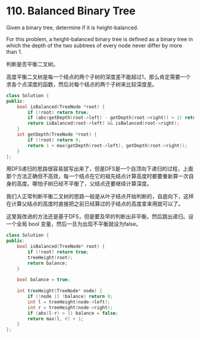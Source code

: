 # 110. Balanced Binary Tree

Given a binary tree, determine if it is height-balanced.

For this problem, a height-balanced binary tree is defined as a binary tree in which the depth of the two subtrees of every node never differ by more than 1.

判断是否平衡二叉树。

高度平衡二叉树是每一个结点的两个子树的深度差不能超过1，那么肯定需要一个求各个点深度的函数，然后对每个结点的两个子树来比较深度差。
```cpp
class Solution {
public:
    bool isBalanced(TreeNode *root) {
        if (!root) return true;
        if (abs(getDepth(root->left) - getDepth(root->right)) > 1) return false;
        return isBalanced(root->left) && isBalanced(root->right);    
    }
    int getDepth(TreeNode *root) {
        if (!root) return 0;
        return 1 + max(getDepth(root->left), getDepth(root->right));
    }
};
```
用DFS递归的思路很容易就写出来了，但是DFS是一个自顶向下递归的过程，上面那个方法正确但不高效，每一个结点在它的祖先结点计算高度时都要重新算一次自身的高度。哪怕子树已经不平衡了，父结点还要继续计算深度。

我们人正常判断平衡二叉树的思路一般是从叶子结点开始判断的，自底向下，这样在计算父结点的高度时直接把之前已经算过的子结点的高度拿来用就可以了。

这里我改进的方法还是基于DFS，但是要及早的判断出非平衡，然后跳出递归。设一个全局 bool 变量，然后一旦为出现不平衡就设为false。

```cpp
class Solution {
public:
    bool isBalanced(TreeNode* root) {
        if (!root) return true;
        treeHeight(root);
        return balance;
    }
    
    bool balance = true;
    
    int treeHeight(TreeNode* node) {
        if (!node || !balance) return 0;
        int l = treeHeight(node->left);
        int r = treeHeight(node->right);
        if (abs(l-r) > 1) balance = false;
        return max(l, r) + 1;
    }
};
```
